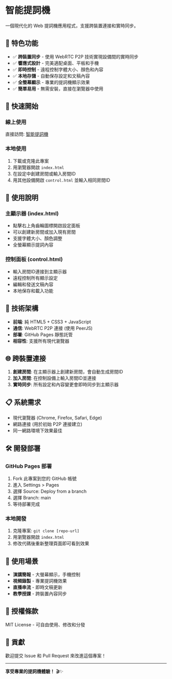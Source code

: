 # 智能提詞機

一個現代化的 Web 提詞機應用程式，支援跨裝置連接和實時同步。

## 🌟 特色功能

- ✅ **跨裝置同步** - 使用 WebRTC P2P 技術實現設備間的實時同步
- ✅ **響應式設計** - 完美適配桌面、平板和手機
- ✅ **即時控制** - 遠程控制字體大小、顏色和內容
- ✅ **本地存儲** - 自動保存設定和文稿內容
- ✅ **全螢幕顯示** - 專業的提詞機顯示效果
- ✅ **簡單易用** - 無需安裝，直接在瀏覽器中使用

## 🚀 快速開始

### 線上使用
直接訪問: [智能提詞機](https://your-username.github.io/teleprompter/)

### 本地使用
1. 下載或克隆此專案
2. 用瀏覽器開啟 `index.html`
3. 在設定中創建房間或輸入房間ID
4. 用其他設備開啟 `control.html` 並輸入相同房間ID

## 📱 使用說明

### 主顯示器 (index.html)
- 點擊右上角齒輪圖標開啟設定面板
- 可以創建新房間或加入現有房間
- 支援字體大小、顏色調整
- 全螢幕顯示提詞內容

### 控制面板 (control.html)  
- 輸入房間ID連接到主顯示器
- 遠程控制所有顯示設定
- 編輯和發送文稿內容
- 本地保存和載入功能

## 🔧 技術架構

- **前端**: 純 HTML5 + CSS3 + JavaScript
- **通信**: WebRTC P2P 連接 (使用 PeerJS)
- **部署**: GitHub Pages 靜態託管
- **相容性**: 支援所有現代瀏覽器

## 🌐 跨裝置連接

1. **創建房間**: 在主顯示器上創建新房間，會自動生成房間ID
2. **加入房間**: 在控制設備上輸入房間ID並連接
3. **實時同步**: 所有設定和內容變更會即時同步到主顯示器

## 📋 系統需求

- 現代瀏覽器 (Chrome, Firefox, Safari, Edge)
- 網路連接 (用於初始 P2P 連接建立)
- 同一網路環境下效果最佳

## 🛠️ 開發部署

### GitHub Pages 部署
1. Fork 此專案到您的 GitHub 帳號
2. 進入 Settings > Pages
3. 選擇 Source: Deploy from a branch
4. 選擇 Branch: main
5. 等待部署完成

### 本地開發
1. 克隆專案: `git clone [repo-url]`
2. 用瀏覽器開啟 `index.html`
3. 修改代碼後重新整理頁面即可看到效果

## 🎯 使用場景

- **演講簡報** - 大螢幕顯示，手機控制
- **視頻錄製** - 專業提詞機效果  
- **直播串流** - 即時文稿更新
- **教學授課** - 跨裝置內容同步

## 📄 授權條款

MIT License - 可自由使用、修改和分發

## 🤝 貢獻

歡迎提交 Issue 和 Pull Request 來改進這個專案！

---

**享受專業的提詞機體驗！** 🎬✨
